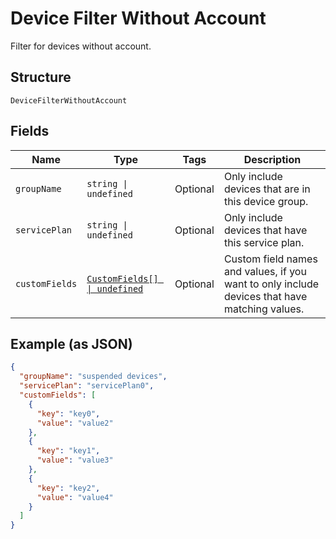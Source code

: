 
# Device Filter Without Account

Filter for devices without account.

## Structure

`DeviceFilterWithoutAccount`

## Fields

| Name | Type | Tags | Description |
|  --- | --- | --- | --- |
| `groupName` | `string \| undefined` | Optional | Only include devices that are in this device group. |
| `servicePlan` | `string \| undefined` | Optional | Only include devices that have this service plan. |
| `customFields` | [`CustomFields[] \| undefined`](../../doc/models/custom-fields.md) | Optional | Custom field names and values, if you want to only include devices that have matching values. |

## Example (as JSON)

```json
{
  "groupName": "suspended devices",
  "servicePlan": "servicePlan0",
  "customFields": [
    {
      "key": "key0",
      "value": "value2"
    },
    {
      "key": "key1",
      "value": "value3"
    },
    {
      "key": "key2",
      "value": "value4"
    }
  ]
}
```

